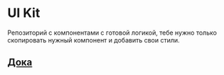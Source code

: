 # UI Kit

Репозиторий с компонентами с готовой логикой, тебе нужно только скопировать нужный компонент и добавить свои стили.

## [Дока](./src/components)
